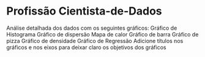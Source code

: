 # Profissão Cientista-de-Dados
 Análise detalhada dos dados com os seguintes gráficos:  Gráfico de Histograma  Gráfico de dispersão  Mapa de calor  Gráfico de barra  Gráfico de pizza  Gráfico de densidade  Gráfico de Regressão  Adicione títulos nos gráficos e nos eixos para deixar claro os objetivos dos gráficos
